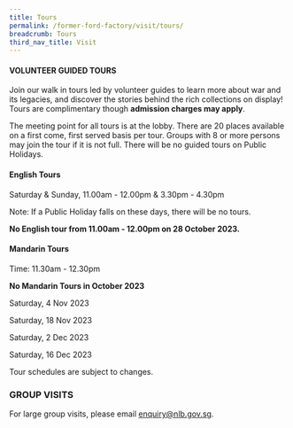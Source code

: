```yaml
---
title: Tours
permalink: /former-ford-factory/visit/tours/
breadcrumb: Tours
third_nav_title: Visit
---
```

#### VOLUNTEER GUIDED TOURS

Join our walk in tours led by volunteer guides to learn more about war and its legacies, and discover the stories behind the rich collections on display!  Tours are complimentary though **admission charges may apply**.

The meeting point for all tours is at the lobby.  There are 20 places available on a first come, first served basis per tour.  Groups with 8 or more persons may join the tour if it is not full.  There will be no guided tours on Public Holidays.  

#### **English Tours**
Saturday & Sunday, 11.00am - 12.00pm 
& 3.30pm - 4.30pm

Note: If a Public Holiday falls on these days,
there will be no tours.

**No English tour from 11.00am - 12.00pm
on 28 October 2023.**

#### **Mandarin Tours**
Time: 11.30am - 12.30pm

**No Mandarin Tours in October 2023**

Saturday, 4 Nov 2023

Saturday, 18 Nov 2023

Saturday, 2 Dec 2023

Saturday, 16 Dec 2023

Tour schedules are subject to changes.

### GROUP VISITS

For large group visits, please email enquiry@nlb.gov.sg.